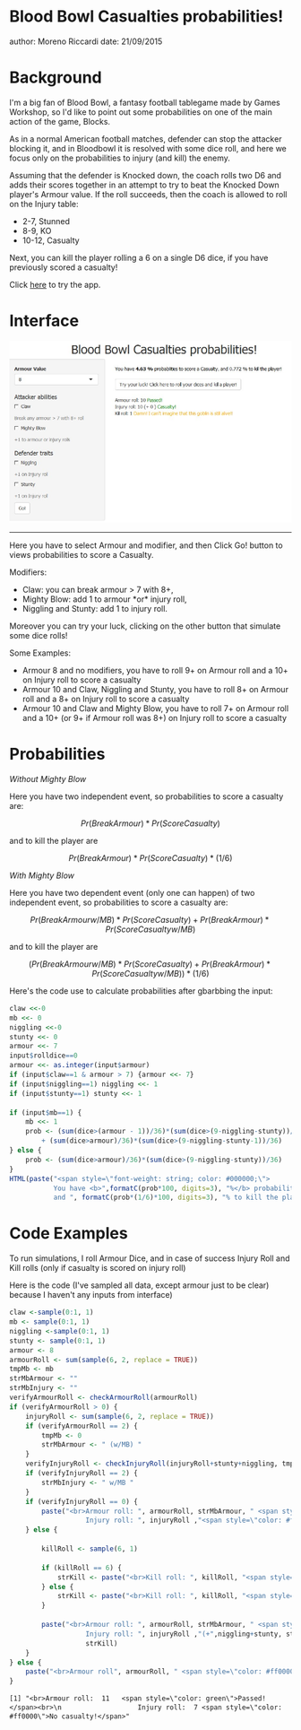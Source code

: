 Blood Bowl Casualties probabilities!
========================================================
author: Moreno Riccardi
date: 21/09/2015

Background
========================================================

I'm a big fan of Blood Bowl, a fantasy football tablegame made by Games Workshop, so I'd like to point out some probabilities on one of the main action of the game, Blocks.

As in a normal American football matches, defender can stop the attacker blocking it, and in Bloodbowl it is resolved with some dice roll, and here we focus only on the probabilities to injury (and kill) the enemy.

Assuming that the defender is Knocked down, the  coach rolls two D6 and adds their scores together in an attempt to try to beat the Knocked Down player's Armour value. 
If the roll succeeds, then the coach is allowed to roll on the Injury table:

* 2-7, Stunned
* 8-9, KO 
* 10-12, Casualty

Next, you can kill the player rolling a 6 on a single D6 dice, if you have previously scored a casualty!
 
Click [here](https://morenz.shinyapps.io/BBCas) to try the app.

Interface
========================================================

![Interface](BB_Casualties-figure/interface.jpg)

***
 
Here you have to select Armour and modifier, and then Click Go! button to views probabilities to score a Casualty.

Modifiers:

* Claw: you can break armour > 7 with 8+,
* Mighty Blow: add 1 to armour \*or\* injury roll,
* Niggling and Stunty: add 1 to injury roll.

Moreover you can try your luck, clicking on the other button that simulate some dice rolls!

Some Examples:

* Armour 8 and no modifiers, you have to roll 9+ on Armour roll and a 10+ on Injury roll to score a casualty
* Armour 10 and Claw, Niggling and Stunty, you have to roll 8+ on Armour roll and a 8+ on Injury roll to score a casualty
* Armour 10 and Claw and Mighty Blow, you have to roll 7+ on Armour roll and a 10+ (or 9+ if Armour roll was 8+)  on Injury roll to score a casualty

Probabilities
========================================================

*Without Mighty Blow*

Here you have two independent event, so probabilities to score a casualty are:

$$Pr(Break Armour)*Pr(Score Casualty)$$

and to kill the player are

$$Pr(Break Armour)*Pr(Score Casualty)*(1/6)$$

*With Mighty Blow* 

Here you have two dependent event (only one can happen) of two independent event, so probabilities to score a casualty are:

$$Pr(Break Armour w/MB)*Pr(Score Casualty) + Pr(Break Armour)*Pr(Score Casualty w/MB)$$

and to kill the player are

$$(Pr(Break Armour w/MB)*Pr(Score Casualty) + Pr(Break Armour)*Pr(Score Casualty w/MB))*(1/6)$$

Here's the code use to calculate probabilities after gbarbbing the input:


```r
claw <<-0
mb <<- 0
niggling <<-0
stunty <<- 0
armour <<- 7
input$rolldice==0
armour <<- as.integer(input$armour)
if (input$claw==1 & armour > 7) {armour <<- 7}
if (input$niggling==1) niggling <<- 1
if (input$stunty==1) stunty <<- 1

if (input$mb==1) {
    mb <<- 1
    prob <- (sum(dice>(armour - 1))/36)*(sum(dice>(9-niggling-stunty))/36) 
        + (sum(dice>armour)/36)*(sum(dice>(9-niggling-stunty-1))/36)
} else {
    prob <- (sum(dice>armour)/36)*(sum(dice>(9-niggling-stunty))/36)
}
HTML(paste("<span style=\"font-weight: string; color: #000000;\">
           You have <b>",formatC(prob*100, digits=3), "%</b> probabilities to score a Casualty, 
           and ", formatC(prob*(1/6)*100, digits=3), "% to kill the player!</span><br><br>"))
```

Code Examples
========================================================

To run simulations, I roll Armour Dice, and in case of success Injury Roll and Kill rolls (only if casualty is scored on injury roll)



Here is the code (I've sampled all data, except armour just to be clear) because I haven't any inputs from interface)


```r
claw <-sample(0:1, 1)
mb <- sample(0:1, 1)
niggling <-sample(0:1, 1)
stunty <- sample(0:1, 1)
armour <- 8
armourRoll <- sum(sample(6, 2, replace = TRUE))
tmpMb <- mb
strMbArmour <- ""
strMbInjury <- ""
verifyArmourRoll <- checkArmourRoll(armourRoll)
if (verifyArmourRoll > 0) {
    injuryRoll <- sum(sample(6, 2, replace = TRUE))
    if (verifyArmourRoll == 2) {
        tmpMb <- 0
        strMbArmour <- " (w/MB) "
    }
    verifyInjuryRoll <- checkInjuryRoll(injuryRoll+stunty+niggling, tmpMb)
    if (verifyInjuryRoll == 2) {
        strMbInjury <- " w/MB "
    }
    if (verifyInjuryRoll == 0) {
        paste("<br>Armour roll: ", armourRoll, strMbArmour, " <span style=\"color: green\">Passed!</span><br>
                   Injury roll: ", injuryRoll ,"<span style=\"color: #ff0000\">No casualty!</span>")
    } else {
        
        killRoll <- sample(6, 1)
 
        if (killRoll == 6) { 
            strKill <- paste("<br>Kill roll: ", killRoll, "<span style=\"color: green\">Yeah! You did it!!!</span>")
        } else {
            strKill <- paste("<br>Kill roll: ", killRoll, "<span style=\"color: orange\">Damn! I can't imagine that this goblin is still alive!!</span>")
        }
        
        paste("<br>Armour roll: ", armourRoll, strMbArmour, " <span style=\"color: green\">Passed!</span><br>
                   Injury roll: ", injuryRoll ,"(+",niggling+stunty, strMbInjury,") <span style=\"color: green\">Casualty!</span>",
                   strKill)
    }
} else {
    paste("<br>Armour roll", armourRoll, " <span style=\"color: #ff0000\">Failed to break armour!</span>")
}
```

```
[1] "<br>Armour roll:  11   <span style=\"color: green\">Passed!</span><br>\n                   Injury roll:  7 <span style=\"color: #ff0000\">No casualty!</span>"
```










